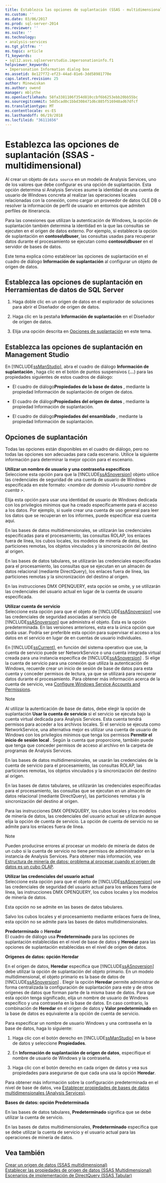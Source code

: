 ```yaml
---
title: Establezca las opciones de suplantación (SSAS - multidimensionales) | Documentos de Microsoft
ms.custom: ''
ms.date: 03/06/2017
ms.prod: sql-server-2014
ms.reviewer: ''
ms.suite: ''
ms.technology:
- analysis-services
ms.tgt_pltfrm: ''
ms.topic: article
f1_keywords:
- sql12.asvs.sqlserverstudio.impersonationinfo.f1
helpviewer_keywords:
- Impersonation Information dialog box
ms.assetid: 8e127f72-ef23-44ad-81e6-3dd58981770e
caps.latest.revision: 25
author: Minewiskan
ms.author: owend
manager: mblythe
ms.openlocfilehash: 58fa3381106f354d810ccbf6b6253ebb20bb55bc
ms.sourcegitcommit: 5dd5cad0c1bbd308471d6c885f516948ad67dfcf
ms.translationtype: MT
ms.contentlocale: es-ES
ms.lasthandoff: 06/19/2018
ms.locfileid: "36111656"
---
```

# <a name="set-impersonation-options-ssas---multidimensional"></a>Establezca las opciones de suplantación (SSAS - multidimensional)
  Al crear un objeto de `data source` en un modelo de Analysis Services, uno de los valores que debe configurar es una opción de suplantación. Esta opción determina si Analysis Services asume la identidad de una cuenta de usuario de Windows concreta al realizar las operaciones locales relacionadas con la conexión, como cargar un proveedor de datos OLE DB o resolver la información de perfil de usuario en entornos que admiten perfiles de itinerancia.  
  
 Para las conexiones que utilizan la autenticación de Windows, la opción de suplantación también determina la identidad en la que las consultas se ejecuten en el origen de datos externo. Por ejemplo, si establece la opción de suplantación en **contoso\dbuser**, las consultas usadas para recuperar datos durante el procesamiento se ejecutan como **contoso\dbuser** en el servidor de bases de datos.  
  
 Este tema explica cómo establecer las opciones de suplantación en el cuadro de diálogo **Información de suplantación** al configurar un objeto de origen de datos.  
  
## <a name="set-impersonation-options-in-sql-server-data-tools"></a>Establezca las opciones de suplantación en Herramientas de datos de SQL Server  
  
1.  Haga doble clic en un origen de datos en el explorador de soluciones para abrir el Diseñador de origen de datos.  
  
2.  Haga clic en la pestaña **Información de suplantación** en el Diseñador de origen de datos.  
  
3.  Elija una opción descrita en [Opciones de suplantación](#bkmk_options) en este tema.  
  
## <a name="set-impersonation-options-in-management-studio"></a>Establezca las opciones de suplantación en Management Studio  
 En [!INCLUDE[ssManStudio](../../includes/ssmanstudio-md.md)], abra el cuadro de diálogo **Información de suplantación** , haga clic en el botón de puntos suspensivos (**…**) para las propiedades siguientes de estos cuadros de diálogo:  
  
-   El cuadro de diálogo**Propiedades de la base de datos** , mediante la propiedad Información de suplantación de origen de datos.  
  
-   El cuadro de diálogo**Propiedades del origen de datos** , mediante la propiedad Información de suplantación.  
  
-   El cuadro de diálogo**Propiedades del ensamblado** , mediante la propiedad Información de suplantación.  
  
##  <a name="bkmk_options"></a> Opciones de suplantación  
 Todas las opciones están disponibles en el cuadro de diálogo, pero no todas las opciones son adecuadas para cada escenario. Utilice la siguiente información para determinar la mejor opción para el escenario.  
  
 **Utilizar un nombre de usuario y una contraseña específicos**  
 Seleccione esta opción para que la [!INCLUDE[ssASnoversion](../../includes/ssasnoversion-md.md)] objeto utilice las credenciales de seguridad de una cuenta de usuario de Windows especificada en este formato:  *\<nombre de dominio >***\\***\<usuario nombre de cuenta >*.  
  
 Elija esta opción para usar una identidad de usuario de Windows dedicada con los privilegios mínimos que ha creado específicamente para el acceso a los datos. Por ejemplo, si suele crear una cuenta de uso general para leer los datos que se recuperan en los informes, puede especificar esa cuenta aquí.  
  
 En las bases de datos multidimensionales, se utilizarán las credenciales especificadas para el procesamiento, las consultas ROLAP, los enlaces fuera de línea, los cubos locales, los modelos de minería de datos, las particiones remotas, los objetos vinculados y la sincronización del destino al origen.  
  
 En las bases de datos tabulares, se utilizarán las credenciales especificadas para el procesamiento, las consultas que se ejecutan en un almacén de datos relacional (mediante DirectQuery), los enlaces fuera de línea, las particiones remotas y la sincronización del destino al origen.  
  
 En las instrucciones DMX OPENQUERY, esta opción se omite, y se utilizarán las credenciales del usuario actual en lugar de la cuenta de usuario especificada.  
  
 **Utilizar cuenta de servicio**  
 Seleccione esta opción para que el objeto de [!INCLUDE[ssASnoversion](../../includes/ssasnoversion-md.md)] use las credenciales de seguridad asociadas al servicio de [!INCLUDE[ssASnoversion](../../includes/ssasnoversion-md.md)] que administra el objeto. Ésta es la opción predeterminada. En las versiones anteriores, esta era la única opción que podía usar. Podría ser preferible esta opción para supervisar el acceso a los datos en el servicio en lugar de en cuentas de usuario individuales.  
  
 En [!INCLUDE[ssCurrent](../../includes/sscurrent-md.md)], en función del sistema operativo que use, la cuenta de servicio puede ser NetworkService o una cuenta integrada virtual creada para una instancia específica de [!INCLUDE[ssASnoversion](../../includes/ssasnoversion-md.md)] . Si elige la cuenta de servicio para una conexión que utiliza la autenticación de Windows, recuerde crear un inicio de sesión de base de datos para esta cuenta y conceder permisos de lectura, ya que se utilizará para recuperar datos durante el procesamiento. Para obtener más información acerca de la cuenta de servicio, vea [Configure Windows Service Accounts and Permissions](../../database-engine/configure-windows/configure-windows-service-accounts-and-permissions.md).  
  
> [!NOTE]  
>  Al utilizar la autenticación de base de datos, debe elegir la opción de suplantación **Usar la cuenta de servicio** si el servicio se ejecuta bajo la cuenta virtual dedicada para Analysis Services. Esta cuenta tendrá permisos para acceder a los archivos locales. Si el servicio se ejecuta como NetworkService, una alternativa mejor es utilizar una cuenta de usuario de Windows con los privilegios mínimos que tenga los permisos **Permitir el inicio de sesión local** . Según la cuenta que proporcione, también puede que tenga que conceder permisos de acceso al archivo en la carpeta de programas de Analysis Services.  
  
 En las bases de datos multidimensionales, se usarán las credenciales de la cuenta de servicio para el procesamiento, las consultas ROLAP, las particiones remotas, los objetos vinculados y la sincronización del destino al origen.  
  
 En las bases de datos tabulares, se utilizarán las credenciales especificadas para el procesamiento, las consultas que se ejecutan en un almacén de datos relacional (mediante DirectQuery), las particiones remotas y la sincronización del destino al origen.  
  
 Para las instrucciones DMX OPENQUERY, los cubos locales y los modelos de minería de datos, las credenciales del usuario actual se utilizarán aunque elija la opción de cuenta de servicio. La opción de cuenta de servicio no se admite para los enlaces fuera de línea.  
  
> [!NOTE]  
>  Pueden producirse errores al procesar un modelo de minería de datos de un cubo si la cuenta de servicio no tiene permisos de administrador en la instancia de Analysis Services. Para obtener más información, vea [Estructura de minería de datos: problema al procesar cuando el origen de datos es un cubo OLAP](http://go.microsoft.com/fwlink/?LinkId=251610).  
  
 **Utilizar las credenciales del usuario actual**  
 Seleccione esta opción para que el objeto de [!INCLUDE[ssASnoversion](../../includes/ssasnoversion-md.md)] use las credenciales de seguridad del usuario actual para los enlaces fuera de línea, las instrucciones DMX OPENQUERY, los cubos locales y los modelos de minería de datos.  
  
 Esta opción no se admite en las bases de datos tabulares.  
  
 Salvo los cubos locales y el procesamiento mediante enlaces fuera de línea, esta opción no se admite para las bases de datos multidimensionales.  
  
 **Predeterminado** o **Heredar**  
 El cuadro de diálogo usa **Predeterminado** para las opciones de suplantación establecidas en el nivel de base de datos y **Heredar** para las opciones de suplantación establecidas en el nivel de origen de datos.  
  
 **Orígenes de datos: opción Heredar**  
  
 En el origen de datos, **Heredar** especifica que [!INCLUDE[ssASnoversion](../../includes/ssasnoversion-md.md)] debe utilizar la opción de suplantación del objeto primario. En un modelo multidimensional, el objeto primario es la base de datos de [!INCLUDE[ssASnoversion](../../includes/ssasnoversion-md.md)] . Elegir la opción **Heredar** permite administrar de forma centralizada la configuración de suplantación para este y de otros orígenes de datos que forman parte de la misma base de datos. Para que esta opción tenga significado, elija un nombre de usuario de Windows específico y una contraseña en la base de datos. En caso contrario, la combinación de **Heredar** en el origen de datos y **Valor predeterminado** en la base de datos es equivalente a la opción de cuenta de servicio.  
  
 Para especificar un nombre de usuario Windows y una contraseña en la base de datos, haga lo siguiente:  
  
1.  Haga clic con el botón derecho en [!INCLUDE[ssManStudio](../../includes/ssmanstudio-md.md)] en la base de datos y seleccione **Propiedades**.  
  
2.  En **Información de suplantación de origen de datos**, especifique el nombre de usuario de Windows y la contraseña.  
  
3.  Haga clic con el botón derecho en cada origen de datos y vea sus propiedades para asegurarse de que cada una usa la opción **Heredar**.  
  
 Para obtener más información sobre la configuración predeterminada en el nivel de base de datos, vea [Establecer propiedades de bases de datos multidimensionales &#40;Analysis Services&#41;](set-multidimensional-database-properties-analysis-services.md).  
  
 **Bases de datos: opción Predeterminada**  
  
 En las bases de datos tabulares, **Predeterminado** significa que se debe utilizar la cuenta de servicio.  
  
 En las bases de datos multidimensionales, **Predeterminado** especifica que se debe utilizar la cuenta de servicio y el usuario actual para las operaciones de minería de datos.  
  
## <a name="see-also"></a>Vea también  
 [Crear un origen de datos &#40;SSAS multidimensional&#41;](create-a-data-source-ssas-multidimensional.md)   
 [Establecer las propiedades de origen de datos &#40;SSAS Multidimensional&#41;](set-data-source-properties-ssas-multidimensional.md)   
 [Escenarios de implementación de DirectQuery &#40;SSAS Tabular&#41;](../directquery-deployment-scenarios-ssas-tabular.md)  
  
  
